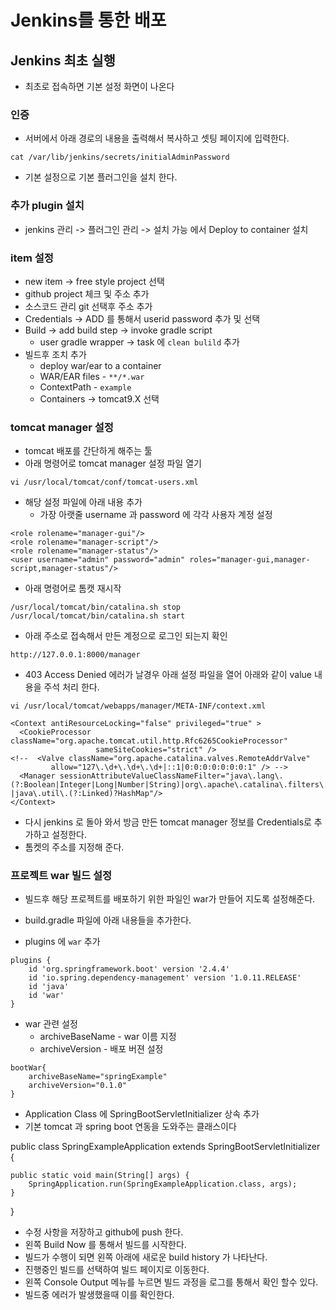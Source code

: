 # Jenkins를 통한 배포

## Jenkins 최초 실행

* 최초로 접속하면 기본 설정 화면이 나온다 

### 인증 

* 서버에서 아래 경로의 내용을 출력해서 복사하고 셋팅 페이지에 입력한다. 
```
cat /var/lib/jenkins/secrets/initialAdminPassword
```

* 기본 설정으로 기본 플러그인을 설치 한다.

### 추가 plugin 설치 

* jenkins 관리 -> 플러그인 관리 -> 설치 가능 에서 Deploy to container 설치 


### item 설정

* new item -> free style project 선택
* github project 체크 및 주소 추가 
* 소스코드 관리 git 선택후 주소 추가 
* Credentials -> ADD 를 통해서 userid password 추가 및 선택
* Build -> add build step -> invoke gradle script
    * user gradle wrapper -> task 에 `clean bulild` 추가 
* 빌드후 조치 추가 
    * deploy war/ear to a container
    * WAR/EAR files - `**/*.war`
    * ContextPath - `example`
    * Containers -> tomcat9.X 선택

### tomcat manager 설정

* tomcat 배포를 간단하게 해주는 툴
* 아래 명령어로 tomcat manager 설정 파일 열기

```
vi /usr/local/tomcat/conf/tomcat-users.xml
```

* 해당 설정 파일에 아래 내용 추가 
    * 가장 아랫줄 username 과 password 에 각각 사용자 계정 설정

```
<role rolename="manager-gui"/>  
<role rolename="manager-script"/>   
<role rolename="manager-status"/>     
<user username="admin" password="admin" roles="manager-gui,manager-script,manager-status"/> 
```   

* 아래 명령어로 톰캣 재시작 

```
/usr/local/tomcat/bin/catalina.sh stop
/usr/local/tomcat/bin/catalina.sh start
```

* 아래 주소로 접속해서 만든 계정으로 로그인 되는지 확인

```
http://127.0.0.1:8000/manager
```

* 403 Access Denied 에러가 날경우 아래 설정 파일을 열어 아래와 같이 value 내용을 주석 처리 한다. 

```
vi /usr/local/tomcat/webapps/manager/META-INF/context.xml
```

```
<Context antiResourceLocking="false" privileged="true" >
  <CookieProcessor className="org.apache.tomcat.util.http.Rfc6265CookieProcessor"
                   sameSiteCookies="strict" />
<!--  <Valve className="org.apache.catalina.valves.RemoteAddrValve"
         allow="127\.\d+\.\d+\.\d+|::1|0:0:0:0:0:0:0:1" /> -->
  <Manager sessionAttributeValueClassNameFilter="java\.lang\.(?:Boolean|Integer|Long|Number|String)|org\.apache\.catalina\.filters\.CsrfPreventionFilter\$LruCache(?:\$1)?|java\.util\.(?:Linked)?HashMap"/>
</Context>
```

* 다시 jenkins 로 돌아 와서 방금 만든 tomcat manager 정보를 Credentials로  추가하고 설정한다. 
* 톰켓의 주소를 지정해 준다. 

 
### 프로젝트 war 빌드 설정

* 빌드후 해당 프로젝트를 배포하기 위한 파일인 war가 만들어 지도록 설정해준다. 
* build.gradle 파일에 아래 내용들을 추가한다. 

* plugins 에 `war` 추가 
```
plugins {
	id 'org.springframework.boot' version '2.4.4'
	id 'io.spring.dependency-management' version '1.0.11.RELEASE'
	id 'java'
	id 'war'
}
```

* war 관련 설정 
    * archiveBaseName - war 이름 지정
    * archiveVersion - 배포 버젼 설정 

```
bootWar{                        
	archiveBaseName="springExample"
	archiveVersion="0.1.0"
}
```

* Application Class 에 SpringBootServletInitializer 상속 추가 
* 기본 tomcat 과 spring boot 연동을 도와주는 클래스이다 

public class SpringExampleApplication extends SpringBootServletInitializer {

	public static void main(String[] args) {
		SpringApplication.run(SpringExampleApplication.class, args);
	}
}

* 수정 사항을 저장하고 github에 push 한다. 
* 왼쪽 Build Now 를 통해서 빌드를 시작한다. 
* 빌드가 수행이 되면 왼쪽 아래에 새로운 build history 가 나타난다. 
* 진행중인 빌드를 선택하여 빌드 페이지로 이동한다. 
* 왼쪽 Console Output 메뉴를 누르면 빌드 과정을 로그를 통해서 확인 할수 있다. 
* 빌드중 에러가 발생했을때 이를 확인한다. 


